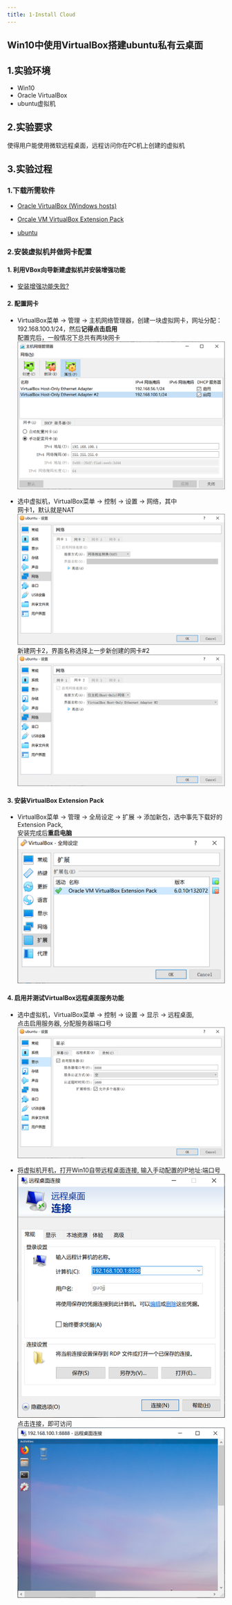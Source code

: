 ```yaml
---
title: 1-Install Cloud
---
```


## Win10中使用VirtualBox搭建ubuntu私有云桌面

## 1.实验环境

* Win10
* Oracle VirtualBox
* ubuntu虚拟机

## 2.实验要求

使得用户能使用微软远程桌面，远程访问你在PC机上创建的虚拟机

## 3.实验过程

### 1.下载所需软件

* <a href = "https://www.virtualbox.org/wiki/Downloads" target = "_blank">Oracle VirtualBox (Windows hosts)</a>

* <a href = "https://www.virtualbox.org/wiki/Downloads" target = "_blank">Orcale VM VirtualBox Extension Pack</a>

* <a href = "https://ubuntu.com/download#download" target = "_blank">ubuntu</a>

### 2.安装虚拟机并做网卡配置

#### 1. 利用VBox向导新建虚拟机并安装增强功能

* <a href = "https://blog.csdn.net/Loisleen/article/details/84975165" target = "_blank">安装增强功能失败?</a>

#### 2. 配置网卡

* VirtualBox菜单 -> 管理 -> 主机网络管理器，创建一块虚拟网卡，网址分配：192.168.100.1/24，然后**记得点击启用**  
配置完后，一般情况下总共有两块网卡  
![](1-images/1.PNG)

* 选中虚拟机，VirtualBox菜单 -> 控制 -> 设置 -> 网络，其中  
网卡1，默认就是NAT  
![](1-images/网卡1.PNG)
新建网卡2，界面名称选择上一步新创建的网卡#2  
![](1-images/网卡2.PNG)  

#### 3. 安装VirtualBox Extension Pack

* VirtualBox菜单 -> 管理 -> 全局设定 -> 扩展 -> 添加新包，选中事先下载好的Extension Pack,  
安装完成后**重启电脑**  
![](1-images/扩展.PNG)  

#### 4. 启用并测试VirtualBox远程桌面服务功能

* 选中虚拟机，VirtualBox菜单 -> 控制 -> 设置 -> 显示 -> 远程桌面,  
点击启用服务器, 分配服务器端口号  
![](1-images/显示.PNG)

* 将虚拟机开机，打开Win10自带远程桌面连接, 输入手动配置的IP地址:端口号  
![](1-images/remote.PNG)  
点击连接，即可访问  
![](1-images/result.PNG)  